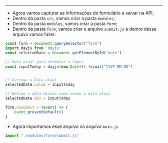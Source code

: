 ___
- Agora vamos capturar as informações do formulário e salvar na API;
- Dentro da pasta `src`, vamos criar a pasta `modules`;
- Dentro da pasta `modules`, vamos criar a pasta `form`;
- Dentro da pasta `form`, vamos criar o arquivo `submit.js` e dentro desse arquivo vamos fazer:
```js
const form = document.querySelector("form")
import dayjs from 'dayjs'
const selectedDate = document.getElementById("date")

// Data atual para formatar o input
const inputToday = dayjs(new Date()).format("YYYY-MM-DD")


// Carrega a Data atual
selectedDate.value = inputToday

// Define a data mínima como sendo a data atual
selectedDate.min = inputToday

form.onsubmit = (event) => {
	event.preventDefault()
}
```
- Agora importamos esse arquivo no arquivo `main.js`
```js
import "./modules/form/submit.js"
```